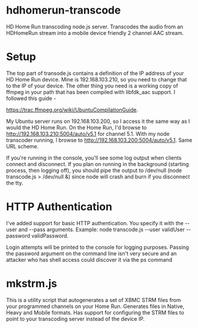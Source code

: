 hdhomerun-transcode
===================

HD Home Run transcoding node.js server. Transcodes the audio from an HDHomeRun stream into a 
mobile device friendly 2 channel AAC stream.

Setup
===================

The top part of transode.js contains a definition of the IP address of your HD Home Run device. 
Mine is 192.168.103.210, so you need to change that to the IP of your device. The other thing you need is a working copy
of ffmpeg in your path that has been compiled with libfdk_aac support. I followed this guide -

https://trac.ffmpeg.org/wiki/UbuntuCompilationGuide.

My Ubuntu server runs on 192.168.103.200, so I access it the same way as I would the HD Home Run. On the Home Run, 
I'd browse to http://192.168.103.210:5004/auto/v5.1 for channel 5.1. With my node transcoder running, I browse to
http://192.168.103.200:5004/auto/v5.1. Same URL scheme.

If you're running in the console, you'll see some log output when clients connect and disconnect. If you plan on
running in the background (starting process, then logging off), you should pipe the output to /dev/null
(node transcode.js > /dev/null &) since node will crash and burn if you disconnect the tty.

HTTP Authentication
===================
I've added support for basic HTTP authentication. You specify it with the --user and --pass arguments.
Example: node transcode.js --user validUser --password validPassword.

Login attempts will be printed to the console for logging purposes. Passing the password argument
on the command line isn't very secure and an attacker who has shell access could discover it via the
ps command

mkstrm.js
===================

This is a utility script that autogenerates a set of XBMC STRM files from your programmed
channels on your Home Run. Generates files in Native, Heavy and Mobile formats. Has support
for configuring the STRM files to point to your transcoding server instead of the device IP.